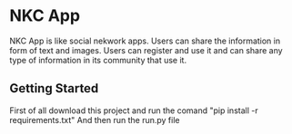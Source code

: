 # NKC App

NKC App is like social nekwork apps. Users can share the information in form of text and images. Users can register and use it and can share any type of information in its community that use it.

## Getting Started

First of all download this project and run the comand "pip install -r requirements.txt"
And then run the run.py file


